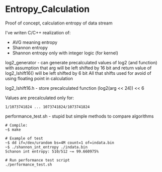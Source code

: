 # Entropy_Calculation
Proof of concept, calculation entropy of data stream

I've writen C/C++ realization of:
- AVG meaning entropy
- Shannon entropy
- Shannon entropy only with integer logic (for kernel)

log2_generator - can generate precalculated values of log2 (and function)
with assumption that arg will be left shifted by 16 bit
and return value of log2_lshift16() will be left shifted by 6 bit
All that shifts used for avoid of using floating point in calculation

log2_lshift16.h - store precalculated function (log2(arg << 24)) << 6

Values are precalculated only for:
```
1/1073741824 ... 1073741824/1073741824
```

performance_test.sh - stupid but simple methods to compare algorithms

```
# Compile:
~$ make

# Example of test
~$ dd if=/dev/urandom bs=4M count=1 of=indata.bin
~$ ./shannon_int_entropy ./indata.bin
Schanon int entropy: 510/512 ~= 99.660975%

# Run performance test script
./performance_test.sh
```
